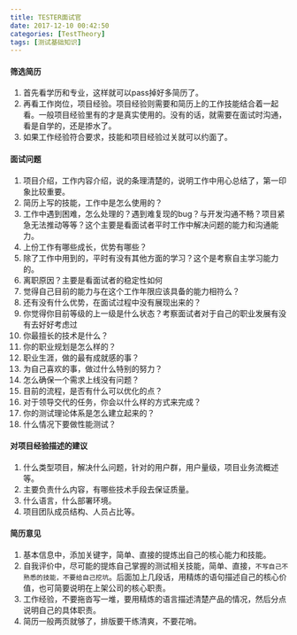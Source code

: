 ```yaml
---
title: TESTER面试官
date: 2017-12-10 00:42:50
categories: [TestTheory]
tags: [测试基础知识]
---
```


#### 筛选简历
1. 首先看学历和专业，这样就可以pass掉好多简历了。
2. 再看工作岗位，项目经验。项目经验则需要和简历上的工作技能结合着一起看。一般项目经验里有的才是真实使用的。没有的话，就需要在面试时沟通，看是自学的，还是掺水了。
3. 如果工作经验符合要求，技能和项目经验过关就可以约面了。

  <!--more-->

#### 面试问题
1. 项目介绍，工作内容介绍，说的条理清楚的，说明工作中用心总结了，第一印象比较重要。
2. 简历上写的技能，工作中是怎么使用的？
3. 工作中遇到困难，怎么处理的？遇到难复现的bug？与开发沟通不畅？项目紧急无法推动等等？这个主要是看面试者平时工作中解决问题的能力和沟通能力。
4. 上份工作有哪些成长，优势有哪些？
5. 除了工作中用到的，平时有没有其他方面的学习？这个是考察自主学习能力的。
6. 离职原因？主要是看面试者的稳定性如何
7. 觉得自己目前的能力与在这个工作年限应该具备的能力相符么？
8. 还有没有什么优势，在面试过程中没有展现出来的？
9. 你觉得你目前等级的上一级是什么状态？考察面试者对于自己的职业发展有没有去好好考虑过
10. 你最擅长的技术是什么？
11. 你的职业规划是怎么样的？
12. 职业生涯，做的最有成就感的事？
13. 为自己喜欢的事，做过什么特别的努力？
14. 怎么确保一个需求上线没有问题？
15. 目前的流程，是否有什么可以优化的点？
16. 对于领导交代的任务，你会以什么样的方式来完成？
17. 你的测试理论体系是怎么建立起来的？
18. 什么情况下要做性能测试？

#### 对项目经验描述的建议
1. 什么类型项目，解决什么问题，针对的用户群，用户量级，项目业务流概述等。
2. 主要负责什么内容，有哪些技术手段去保证质量。
3. 什么语言，什么部署环境。
4. 项目团队成员结构、人员占比等。

#### 简历意见
1. 基本信息中，添加关键字，简单、直接的提炼出自己的核心能力和技能。
2. 自我评价中，尽可能的提炼自己掌握的测试相关技能，简单、直接，``不写自己不熟悉的技能，不要给自己挖坑``。后面加上几段话，用精炼的语句描述自己的核心价值，也可简要说明在上架公司的核心职责。
3. 工作经验，不要拖沓写一堆，要用精炼的语言描述清楚产品的情况，然后分点说明自己的具体职责。
4. 简历一般两页就够了，排版要干练清爽，不要花哨。
